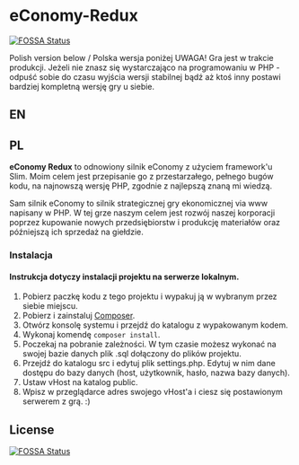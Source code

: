 # eConomy-Redux
[![FOSSA Status](https://app.fossa.io/api/projects/git%2Bgithub.com%2FFireHead996%2FeConomy-Redux.svg?type=shield)](https://app.fossa.io/projects/git%2Bgithub.com%2FFireHead996%2FeConomy-Redux?ref=badge_shield)

Polish version below / Polska wersja poniżej
UWAGA! Gra jest w trakcie produkcji. Jeżeli nie znasz się wystarczająco na programowaniu w PHP - odpuść sobie do czasu wyjścia wersji stabilnej bądź aż ktoś inny postawi bardziej kompletną wersję gry u siebie.

## **EN**



## **PL**

**eConomy Redux** to odnowiony silnik eConomy z użyciem framework'u Slim. Moim celem jest przepisanie go z przestarzałego, pełnego bugów kodu, na najnowszą wersję PHP, zgodnie z najlepszą znaną mi wiedzą.

Sam silnik eConomy to silnik strategicznej gry ekonomicznej via www napisany w PHP. W tej grze naszym celem jest rozwój naszej korporacji poprzez kupowanie nowych przedsiębiorstw i produkcję materiałów oraz późniejszą ich sprzedaż na giełdzie.

### **Instalacja**
#### Instrukcja dotyczy instalacji projektu na serwerze lokalnym.

1. Pobierz paczkę kodu z tego projektu i wypakuj ją w wybranym przez siebie miejscu.
2. Pobierz i zainstaluj [Composer](https://getcomposer.org/).
3. Otwórz konsolę systemu i przejdź do katalogu z wypakowanym kodem.
4. Wykonaj komendę `composer install`.
5. Poczekaj na pobranie zależności. W tym czasie możesz wykonać na swojej bazie danych plik .sql dołączony do plików projektu.
6. Przejdź do katalogu src i edytuj plik settings.php. Edytuj w nim dane dostępu do bazy danych (host, użytkownik, hasło, nazwa bazy danych).
7. Ustaw vHost na katalog public.
8. Wpisz w przeglądarce adres swojego vHost'a i ciesz się postawionym serwerem z grą. :)


## License
[![FOSSA Status](https://app.fossa.io/api/projects/git%2Bgithub.com%2FFireHead996%2FeConomy-Redux.svg?type=large)](https://app.fossa.io/projects/git%2Bgithub.com%2FFireHead996%2FeConomy-Redux?ref=badge_large)